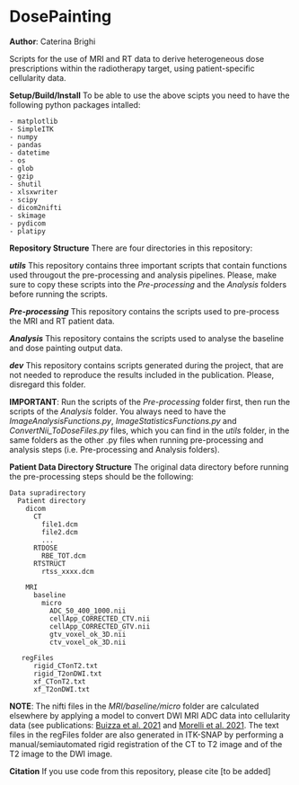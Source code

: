 # DosePainting

**Author**: Caterina Brighi

Scripts for the use of MRI and RT data to derive heterogeneous dose prescriptions within the radiotherapy target, using patient-specific cellularity data.


**Setup/Build/Install** 
To be able to use the above scipts you need to have the following python packages intalled:

```
- matplotlib
- SimpleITK
- numpy
- pandas
- datetime
- os
- glob
- gzip
- shutil
- xlsxwriter
- scipy
- dicom2nifti
- skimage
- pydicom
- platipy
```


**Repository Structure** 
There are four directories in this repository:

***utils***
This repository contains three important scripts that contain functions used througout the pre-processing and analysis pipelines. Please, make sure to copy these scripts into the *Pre-processing* and the *Analysis* folders before running the scripts. 

***Pre-processing***
This repository contains the scripts used to pre-process the MRI and RT patient data.

***Analysis***
This repository contains the scripts used to analyse the baseline and dose painting output data.

***dev***
This repository contains scripts generated during the project, that are not needed to reproduce the results included in the publication. Please, disregard this folder.


****IMPORTANT****: Run the scripts of the *Pre-processing* folder first, then run the scripts of the *Analysis* folder. You always need to have the *ImageAnalysisFunctions.py*, *ImageStatisticsFunctions.py* and *ConvertNii_ToDoseFiles.py* files, which you can find in the *utils* folder, in the same folders as the other .py files when running pre-processing and analysis steps (i.e. Pre-processing and Analysis folders). 


**Patient Data Directory Structure** 
The original data directory before running the pre-processing steps should be the following:
```
Data supradirectory
  Patient directory
    dicom
      CT
        file1.dcm
        file2.dcm
        ...
      RTDOSE
        RBE_TOT.dcm
      RTSTRUCT
        rtss_xxxx.dcm
       
    MRI
      baseline
        micro
          ADC_50_400_1000.nii
          cellApp_CORRECTED_CTV.nii
          cellApp_CORRECTED_GTV.nii
          gtv_voxel_ok_3D.nii
          ctv_voxel_ok_3D.nii
  
   regFiles
      rigid_CTonT2.txt
      rigid_T2onDWI.txt
      xf_CTonT2.txt
      xf_T2onDWI.txt
 ```       


****NOTE****: The nifti files in the *MRI/baseline/micro* folder are calculated elsewhere by applying a model to convert DWI MRI ADC data into cellularity data (see publications: [Buizza et al. 2021](https://doi.org/10.1002/mp.14689) and [Morelli et al. 2021](https://doi.org/10.1007/978-3-030-87615-9_3). The text files in the regFiles folder are also generated in ITK-SNAP by performing a manual/semiautomated rigid registration of the CT to T2 image and of the T2 image to the DWI image.


**Citation**
If you use code from this repository, please cite [to be added]
